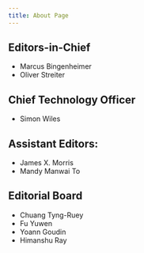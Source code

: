 ```yaml
---
title: About Page
---
```


## Editors-in-Chief

- Marcus Bingenheimer
- Oliver Streiter

## Chief Technology Officer

- Simon Wiles

## Assistant Editors:

- James X. Morris
- Mandy Manwai To

## Editorial Board

- Chuang Tyng-Ruey
- Fu Yuwen
- Yoann Goudin
- Himanshu Ray


